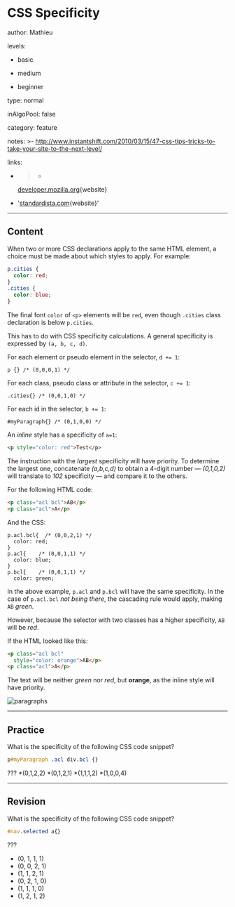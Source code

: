 # CSS Specificity
author: Mathieu

levels:

  - basic

  - medium

  - beginner

type: normal

inAlgoPool: false

category: feature

notes: >-
  http://www.instantshift.com/2010/03/15/47-css-tips-tricks-to-take-your-site-to-the-next-level/

links:

  - >-
    [developer.mozilla.org](https://developer.mozilla.org/en-US/docs/Web/CSS/Specificity){website}

  - '[standardista.com](http://standardista.com/css3/css-specificity/){website}'

---
## Content

When two or more CSS declarations apply to the same HTML element, a choice must be made about which styles to apply. For example:
```css
p.cities {
  color: red;
}
.cities {
  color: blue;
}
```
The final font `color` of `<p>` elements will be `red`, even though `.cities` class
 declaration is below `p.cities`.

This has to do with CSS specificity calculations. A general specificity is expressed by `(a, b, c, d)`.

For each element or pseudo element in the selector, `d += 1`:
```
p {} /* (0,0,0,1) */
```

For each class, pseudo class or attribute in the selector, `c += 1`:
```
.cities{} /* (0,0,1,0) */
```

For each id in the selector, `b += 1`:
```
#myParagraph{} /* (0,1,0,0) */
```

An _inline_ style has a specificity of `a=1`:
```HTML
<p style="color: red">Test</p>
```

The instruction with the *largest* specificity will have priority. To determine the largest one, concatenate *(a,b,c,d)* to obtain a 4-digit number — *(0,1,0,2)* will translate to *102* specificity — and compare it to the others.

For the following HTML code:
```html
<p class="acl bcl">AB</p>
<p class="acl">A</p>
```
And the CSS:
```
p.acl.bcl{  /* (0,0,2,1) */
  color: red;
}
p.acl{    /* (0,0,1,1) */
  color: blue;
}
p.bcl{    /* (0,0,1,1) */
  color: green;
```
In the above example, `p.acl` and `p.bcl` will have the same specificity. In the case of `p.acl.bcl` *not being there*, the cascading rule would apply, making `AB` *green*.

However, because the selector with two classes has a higher specificity, `AB` will be *red*.

If the HTML looked like this:
```html
<p class="acl bcl"
  style="color: orange">AB</p>
<p class="acl">A</p>
```
The text will be neither *green* nor *red*, but **orange**, as the inline style will have priority.

![paragraphs](%253Csvg%2520viewBox%253D%25220%25200%2520300%2520800%2522%2520height%253D%2522auto%2522%2520xmlns%253D%2522http%253A%252F%252Fwww.w3.org%252F2000%252Fsvg%2522%253E%253Ctext%2520y%253D%252250%2522%2520fill%253D%2522red%2522%2520font-family%253D%2522'Roboto'%252C%2520sans-serif%2522%2520font-size%253D%252240%2522%253Eaclass%2520%252B%2520bclass%253C%252Ftext%253E%253Ctext%2520y%253D%2522110%2522%2520fill%253D%2522%252300f%2522%2520font-family%253D%2522'Roboto'%252C%2520sans-serif%2522%2520font-size%253D%252240%2522%253Eaclass%253C%252Ftext%253E%253Ctext%2520y%253D%2522170%2522%2520fill%253D%2522%25230f0%2522%2520font-family%253D%2522'Roboto'%252C%2520sans-serif%2522%2520font-size%253D%252240%2522%253Ebclass%253C%252Ftext%253E%253Ctext%2520y%253D%2522230%2522%2520fill%253D%2522orange%2522%2520font-family%253D%2522'Roboto'%252C%2520sans-serif%2522%2520font-size%253D%252240%2522%253Eaclass%2520%252B%2520bclass%2520%252B%2520inline%253C%252Ftext%253E%253C%252Fsvg%253E)

---
## Practice

What is the specificity of the following CSS code snippet?
```css
p#myParagraph .acl div.bcl {}
```

???
*(0,1,2,2)
*(0,1,2,1)
*(1,1,1,2)
*(1,0,0,4)

---
## Revision

What is the specificity of the following CSS code snippet?
```css
#nav.selected a{}
```

???
* (0, 1, 1, 1)
* (0, 0, 2, 1)
* (1, 1, 2, 1)
* (0, 2, 1, 0)
* (1, 1, 1, 0)
* (1, 2, 1, 2)
